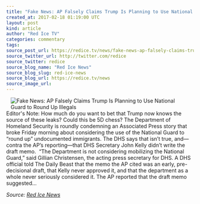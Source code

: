 ```yaml
---
title: "Fake News: AP Falsely Claims Trump Is Planning to Use National Guard to Round Up Illegals"
created_at: 2017-02-18 01:19:00 UTC
layout: post
kind: article
author: "Red Ice TV"
categories: commentary
tags: 
source_post_url: https://redice.tv/news/fake-news-ap-falsely-claims-trump-is-planning-to-use-national-guard-to-round-up-illegals
source_twitter_url: http://twitter.com/redice
source_twitter: redice
source_blog_name: "Red Ice News"
source_blog_slug: red-ice-news
source_blog_url: https://redice.tv/news
source_image_url: 
---
```

<img align="left" hspace="12" alt="Fake News: AP Falsely Claims Trump Is Planning to Use National Guard to Round Up Illegals" src="https://rdice.net/a/c/n/17/02180211-Defensedf.9cd7b47f.jpg"> Editor's Note: How much do you want to bet that Trump now knows the source of these leaks? Could this be 5D chess? The Department of Homeland Security is roundly condemning an Associated Press story that broke Friday morning about considering the use of the National Guard to “round up” undocumented immigrants. The DHS says that isn’t true, and—contra the AP’s reporting—that DHS Secretary John Kelly didn’t write the draft memo.  “The Department is not considering mobilizing the National Guard,” said Gillian Christensen, the acting press secretary for DHS. A DHS official told The Daily Beast that the memo the AP cited was an early, pre-decisional draft, that Kelly never approved it, and that the department as a whole never seriously considered it. The AP reported that the draft memo suggested&#8230;<div class="">
    <i>Source: <a href="https://redice.tv/news">Red Ice News</a></i>
</div>
